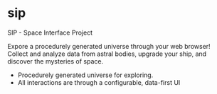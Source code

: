 # sip
SIP - Space Interface Project

Expore a procedurely generated universe through your web browser! Collect and analyze data from astral bodies, upgrade your ship, and discover the mysteries of space.

- Procedurely generated universe for exploring.
- All interactions are through a configurable, data-first UI
